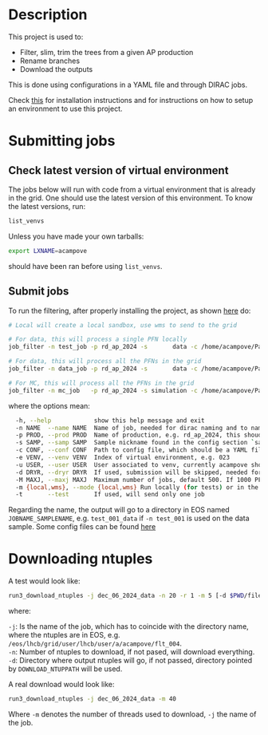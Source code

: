 # Description

This project is used to:

- Filter, slim, trim the trees from a given AP production
- Rename branches
- Download the outputs

This is done using configurations in a YAML file and through DIRAC jobs.

Check [this](doc/install.md) for installation instructions
and for instructions on how to setup an environment to use this project.

# Submitting jobs

## Check latest version of virtual environment

The jobs below will run with code from a virtual environment that is already in the grid. One should use the
latest version of this environment. To know the latest versions, run:

```bash
list_venvs
```

Unless you have made your own tarballs: 

```bash
export LXNAME=acampove
```

should have been ran before using `list_venvs`.

## Submit jobs

To run the filtering, after properly installing the project, as shown [here](doc/install.md) do:

```bash
# Local will create a local sandbox, use wms to send to the grid

# For data, this will process a single PFN locally
job_filter -n test_job -p rd_ap_2024 -s       data -c /home/acampove/Packages/config_files/post_ap/v3.yaml -e 025 -u acampove -m local -t

# For data, this will process all the PFNs in the grid 
job_filter -n data_job -p rd_ap_2024 -s       data -c /home/acampove/Packages/config_files/post_ap/v3.yaml -e 025 -u acampove -m wms

# For MC, this will process all the PFNs in the grid 
job_filter -n mc_job   -p rd_ap_2024 -s simulation -c /home/acampove/Packages/config_files/post_ap/v3.yaml -e 025 -u acampove -m wms
```

where the options mean:

```bash
  -h, --help            show this help message and exit
  -n NAME  --name NAME  Name of job, needed for dirac naming and to name output
  -p PROD, --prod PROD  Name of production, e.g. rd_ap_2024, this shoudl be the same as in the config section.
  -s SAMP, --samp SAMP  Sample nickname found in the config section `samples`
  -c CONF, --conf CONF  Path to config file, which should be a YAML file and a few examples are linked below.
  -e VENV, --venv VENV  Index of virtual environment, e.g. 023
  -u USER, --user USER  User associated to venv, currently acampove should be the only choice, but if you author your own virtual environment and upload it, then this should be your user name
  -d DRYR, --dryr DRYR  If used, submission will be skipped, needed for debugging.
  -M MAXJ, --maxj MAXJ  Maximum number of jobs, default 500. If 1000 PFNs are found, will do 500 jobs, if 100 PFNs are found, will do 100 jobs
  -m {local,wms}, --mode {local,wms} Run locally (for tests) or in the grid
  -t       --test       If used, will send only one job
```

Regarding the name, the output will go to a directory in EOS named `JOBNAME_SAMPLENAME`, e.g. `test_001_data` if
`-n test_001` is used on the data sample.
Some config files can be found [here](https://github.com/acampove/config_files/tree/main/post_ap)

# Downloading ntuples

A test would look like:

```bash
run3_download_ntuples -j dec_06_2024_data -n 20 -r 1 -m 5 [-d $PWD/files]
```

where:

`-j`: Is the name of the job, which has to coincide with the directory name, where the ntuples are in EOS, e.g. `/eos/lhcb/grid/user/lhcb/user/a/acampove/flt_004`.   
`-n`: Number of ntuples to download, if not pased, will download everything.   
`-d`: Directory where output ntuples will go, if not passed, directory pointed by `DOWNLOAD_NTUPPATH` will be used.   

A real download would look like:

```bash
run3_download_ntuples -j dec_06_2024_data -m 40
```

Where `-m` denotes the number of threads used to download, `-j` the name of the job.

